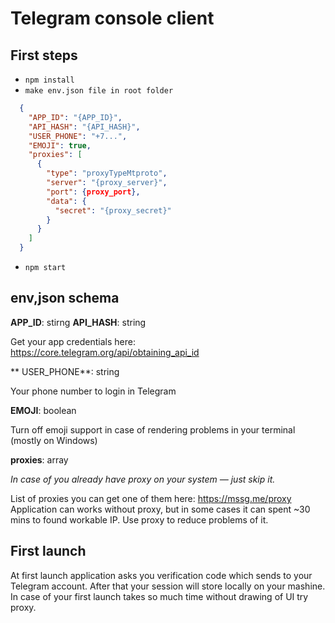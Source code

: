 # Telegram console client

## First steps
- `npm install`
- `make env.json file in root folder`

```json
  {
    "APP_ID": "{APP_ID}",
    "API_HASH": "{API_HASH}",
    "USER_PHONE": "+7...",
    "EMOJI": true,
    "proxies": [
      {
        "type": "proxyTypeMtproto",
        "server": "{proxy_server}",
        "port": {proxy_port},
        "data": {
          "secret": "{proxy_secret}"
        }
      }
    ]
  }
```
- `npm start`

## env,json schema

**APP_ID**: stirng
**API_HASH**: string

Get your app credentials here:
https://core.telegram.org/api/obtaining_api_id

** USER_PHONE**: string

Your phone number to login in Telegram

**EMOJI**: boolean

Turn off emoji support in case of rendering problems in your terminal (mostly on Windows)

**proxies**: array

*In case of you already have proxy on your system — just skip it.*

List of proxies you can get one of them here: https://mssg.me/proxy
Application can works without proxy, but in some cases it can spent ~30 mins to found workable IP. Use proxy to reduce problems of it.

## First launch

At first launch application asks you verification code which sends to your Telegram account. After that your session will store locally on your mashine. In case of your first launch takes so much time without drawing of UI try proxy.
